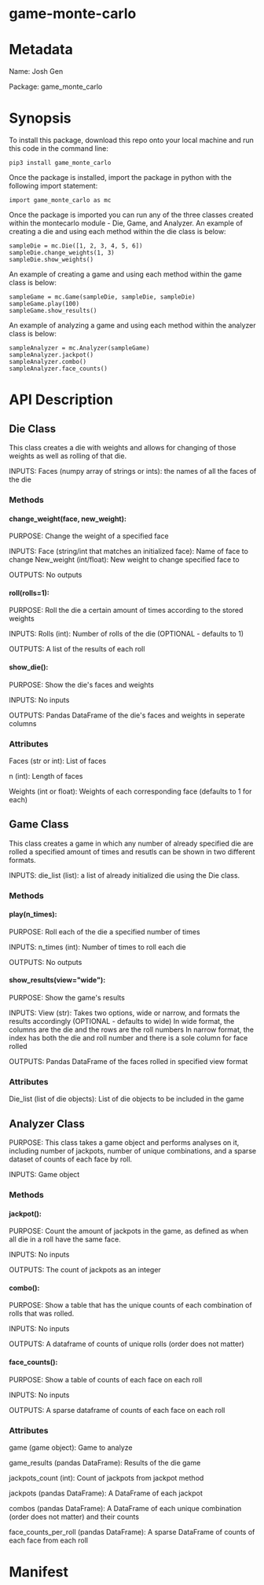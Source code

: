 # game-monte-carlo

# Metadata
Name: Josh Gen

Package: game_monte_carlo

# Synopsis
To install this package, download this repo onto your local machine and run this code in the command line:
```
pip3 install game_monte_carlo
```

Once the package is installed, import the package in python with the following import statement:
```
import game_monte_carlo as mc
```

Once the package is imported you can run any of the three classes created within the montecarlo module - Die, Game, and Analyzer.
An example of creating a die and using each method within the die class is below:
```
sampleDie = mc.Die([1, 2, 3, 4, 5, 6])
sampleDie.change_weights(1, 3)
sampleDie.show_weights()
```

An example of creating a game and using each method within the game class is below:
```
sampleGame = mc.Game(sampleDie, sampleDie, sampleDie)
sampleGame.play(100)
sampleGame.show_results()
```

An example of analyzing a game and using each method within the analyzer class is below:
```
sampleAnalyzer = mc.Analyzer(sampleGame)
sampleAnalyzer.jackpot()
sampleAnalyzer.combo()
sampleAnalyzer.face_counts()
```

# API Description
## Die Class
This class creates a die with weights and allows for changing of those weights as well as rolling of that die.

INPUTS: 
  Faces (numpy array of strings or ints): the names of all the faces of the die
  
### Methods
#### change_weight(face, new_weight):

PURPOSE: Change the weight of a specified face

INPUTS:
  Face (string/int that matches an initialized face): Name of face to change
  New_weight (int/float): New weight to change specified face to
  
OUTPUTS: No outputs


#### roll(rolls=1):

PURPOSE: Roll the die a certain amount of times according to the stored weights

INPUTS: 
  Rolls (int): Number of rolls of the die (OPTIONAL - defaults to 1)

OUTPUTS:
  A list of the results of each roll


#### show_die():

PURPOSE: Show the die's faces and weights

INPUTS: No inputs

OUTPUTS:
  Pandas DataFrame of the die's faces and weights in seperate columns
  
### Attributes
Faces (str or int): List of faces

n (int): Length of faces

Weights (int or float): Weights of each corresponding face (defaults to 1 for each)


## Game Class
This class creates a game in which any number of already specified die are rolled a specified amount of times and resutls can be shown in two different formats.

INPUTS: 
  die_list (list): a list of already initialized die using the Die class.

### Methods

#### play(n_times):

PURPOSE: Roll each of the die a specified number of times

INPUTS: 
  n_times (int): Number of times to roll each die
  
OUTPUTS: No outputs


#### show_results(view="wide"):

PURPOSE: Show the game's results

INPUTS: 
  View (str): Takes two options, wide or narrow, and formats the results accordingly (OPTIONAL - defaults to wide)
                    In wide format, the columns are the die and the rows are the roll numbers
                    In narrow format, the index has both the die and roll number and there is a sole column for face rolled

OUTPUTS:
  Pandas DataFrame of the faces rolled in specified view format

### Attributes
Die_list (list of die objects): List of die objects to be included in the game


## Analyzer Class

PURPOSE: This class takes a game object and performs analyses on it, including number of jackpots, number of unique combinations, and a sparse dataset of counts of each face by roll.

INPUTS: 
  Game object

### Methods

#### jackpot():

PURPOSE:
  Count the amount of jackpots in the game, as defined as when all die in a roll have the same face.

INPUTS: No inputs

OUTPUTS:
  The count of jackpots as an integer
  

#### combo():

PURPOSE:
  Show a table that has the unique counts of each combination of rolls that was rolled.

INPUTS: No inputs

OUTPUTS:
  A dataframe of counts of unique rolls (order does not matter)


#### face_counts():


PURPOSE: Show a table of counts of each face on each roll

INPUTS: No inputs

OUTPUTS:
  A sparse dataframe of counts of each face on each roll
  
### Attributes
game (game object): Game to analyze

game_results (pandas DataFrame): Results of the die game

jackpots_count (int): Count of jackpots from jackpot method

jackpots (pandas DataFrame): A DataFrame of each jackpot

combos (pandas DataFrame): A DataFrame of each unique combination (order does not matter) and their counts

face_counts_per_roll (pandas DataFrame): A sparse DataFrame of counts of each face from each roll

# Manifest

